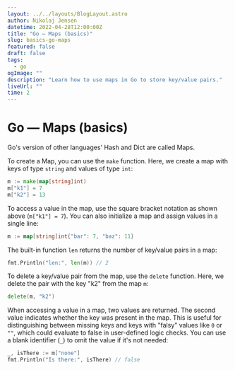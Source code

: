 ```yaml
---
layout: ../../layouts/BlogLayout.astro
author: Nikolaj Jensen
datetime: 2022-04-28T12:00:00Z
title: "Go — Maps (basics)"
slug: basics-go-maps
featured: false
draft: false
tags:
  - go
ogImage: ""
description: "Learn how to use maps in Go to store key/value pairs."
liveUrl: ""
time: 2
---
```


# Go — Maps (basics)

Go's version of other languages' Hash and Dict are called Maps.

To create a Map, you can use the `make` function. Here, we create a map with keys of type `string` and values of type `int`:

```go
m := make(map[string]int)
m["k1"] = 7
m["k2"] = 13
```

To access a value in the map, use the square bracket notation as shown above (`m["k1"] = 7`). You can also initialize a map and assign values in a single line:

```go
m := map[string]int{"bar": 7, "baz": 11}
```

The built-in function `len` returns the number of key/value pairs in a map:

```go
fmt.Println("len:", len(m)) // 2
```

To delete a key/value pair from the map, use the `delete` function. Here, we delete the pair with the key "k2" from the map `m`:

```go
delete(m, "k2")
```

When accessing a value in a map, two values are returned. The second value indicates whether the key was present in the map. This is useful for distinguishing between missing keys and keys with "falsy" values like `0` or `""`, which could evaluate to false in user-defined logic checks. You can use a blank identifier (`_`) to omit the value if it's not needed:

```go
_, isThere := m["none"]
fmt.Println("Is there:", isThere) // false
```
